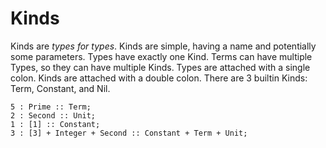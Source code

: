 # Kinds

Kinds are *types for types*.
Kinds are simple, having a name and potentially some parameters.
Types have exactly one Kind.
Terms can have multiple Types, so they can have multiple Kinds.
Types are attached with a single colon.
Kinds are attached with a double colon.
There are 3 builtin Kinds: Term, Constant, and Nil.

```lsts
5 : Prime :: Term;
2 : Second :: Unit;
1 : [1] :: Constant;
3 : [3] + Integer + Second :: Constant + Term + Unit;
```
